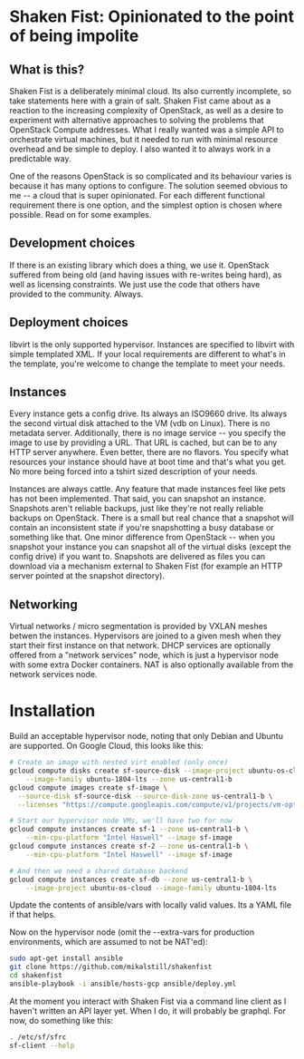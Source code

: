 Shaken Fist: Opinionated to the point of being impolite
=======================================================

What is this?
-------------

Shaken Fist is a deliberately minimal cloud. Its also currently incomplete, so take statements here with a grain of salt. Shaken Fist came about as a reaction to the increasing complexity of OpenStack, as well as a desire to experiment with alternative approaches to solving the problems that OpenStack Compute addresses. What I really wanted was a simple API to orchestrate virtual machines, but it needed to run with minimal resource overhead and be simple to deploy. I also wanted it to always work in a predictable way.

One of the reasons OpenStack is so complicated and its behaviour varies is because it has many options to configure. The solution seemed obvious to me -- a cloud that is super opinionated. For each different functional requirement there is one option, and the simplest option is chosen where possible. Read on for some examples.

Development choices
-------------------

If there is an existing library which does a thing, we use it. OpenStack suffered from being old (and having issues with re-writes being hard), as well as licensing constraints. We just use the code that others have provided to the community. Always.

Deployment choices
------------------

libvirt is the only supported hypervisor. Instances are specified to libvirt with simple templated XML. If your local requirements are different to what's in the template, you're welcome to change the template to meet your needs.

Instances
---------

Every instance gets a config drive. Its always an ISO9660 drive. Its always the second virtual disk attached to the VM (vdb on Linux). There is no metadata server. Additionally, there is no image service -- you specify the image to use by providing a URL. That URL is cached, but can be to any HTTP server anywhere. Even better, there are no flavors. You specify what resources your instance should have at boot time and that's what you get. No more being forced into a tshirt sized description of your needs.

Instances are always cattle. Any feature that made instances feel like pets has not been implemented. That said, you can snapshot an instance. Snapshots aren't reliable backups, just like they're not really reliable backups on OpenStack. There is a small but real chance that a snapshot will contain an inconsistent state if you're snapshotting a busy database or something like that. One minor difference from OpenStack -- when you snapshot your instance you can snapshot all of the virtual disks (except the config drive) if you want to. Snapshots are delivered as files you can download via a mechanism external to Shaken Fist (for example an HTTP server pointed at the snapshot directory).

Networking
----------

Virtual networks / micro segmentation is provided by VXLAN meshes betwen the instances. Hypervisors are joined to a given mesh when they start their first instance on that network. DHCP services are optionally offered from a "network services" node, which is just a hypervisor node with some extra Docker containers. NAT is also optionally available from the network services node.

Installation
============

Build an acceptable hypervisor node, noting that only Debian and Ubuntu are supported. On Google Cloud, this looks like this:

```bash
# Create an image with nested virt enabled (only once)
gcloud compute disks create sf-source-disk --image-project ubuntu-os-cloud \
    --image-family ubuntu-1804-lts --zone us-central1-b
gcloud compute images create sf-image \
  --source-disk sf-source-disk --source-disk-zone us-central1-b \
  --licenses "https://compute.googleapis.com/compute/v1/projects/vm-options/global/licenses/enable-vmx"

# Start our hypervisor node VMs, we'll have two for now
gcloud compute instances create sf-1 --zone us-central1-b \
    --min-cpu-platform "Intel Haswell" --image sf-image
gcloud compute instances create sf-2 --zone us-central1-b \
    --min-cpu-platform "Intel Haswell" --image sf-image

# And then we need a shared database backend
gcloud compute instances create sf-db --zone us-central1-b \
    --image-project ubuntu-os-cloud --image-family ubuntu-1804-lts
```

Update the contents of ansible/vars with locally valid values. Its a YAML file if that helps.

Now on the hypervisor node (omit the --extra-vars for production environments, which are assumed to not be NAT'ed):

```bash
sudo apt-get install ansible
git clone https://github.com/mikalstill/shakenfist
cd shakenfist
ansible-playbook -i ansible/hosts-gcp ansible/deploy.yml
```

At the moment you interact with Shaken Fist via a command line client as I haven't written an API layer yet. When I do, it will probably be graphql. For now, do something like this:

```bash
. /etc/sf/sfrc
sf-client --help
```